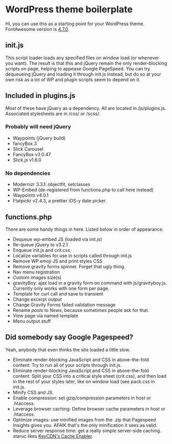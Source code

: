 <h1>WordPress theme boilerplate</h1>

<p>Hi, you can use this as a starting point for your WordPress theme. FontAwesome version is <a href="http://fontawesome.io/icons/" target="_blank">4.7.0</a>.</p>

<h2>init.js</h2>
<p>This script loader loads any specified files on window load (or whenever you want). The result is that this and jQuery remain the only render-blocking scripts on page, helping to appease Google PageSpeed. You can try dequeueing jQuery and loading it through init.js instead, but do so at your own risk as a lot of WP and plugin scripts seem to depend on it.</p>



<h2>Included in plugins.js</h2>
<p><i>Most</i> of these have jQuery as a dependency. All are located in /js/plugins.js. Associated stylesheets are in /css/ or /scss/.</p>

<h3>Probably will need jQuery</h3>
<ul>
	<li>Waypoints (jQuery build)</li>
	<li>fancyBox 3</li>
	<li>Slick Carousel</li>
	<li>FancyBox v3.0.47</li>
	<li>Slick.js v1.6.0</li>
</ul>

<h3>No dependencies</h3>
<ul>
	<li>Modernizr 3.3.1: objectfit, setclasses</li>
	<li>WP-Embed (de-registered from functions.php to call here instead)</li>
	<li>Waypoints v4.0.1</li>
	<li>Flatpickr v2.4.3, a prettier iOS-y date picker.</li>
</ul>

<h2>functions.php</h2>
<p>There are some handy things in here. Listed below in order of appearance.</p>
<ul>
	<li>Dequeue wp-embed JS (loaded via init.js)</li>
	<li>Re-queue jQuery to v3.2.1</li>
	<li>Enqueue init.js and crit.css.</li>
	<li>Localize variables for use in scripts called through init.js</li>
	<li>Remove WP emoji JS and print styles CSS</li>
	<li>Remove gravity forms spinner. Forget that ugly thing.</li>
	<li>Nav menu registration</li>
	<li>Custom images size(s)</li>
	<li>gravityBoy: ajax load in a gravity form on command with js/gravityboy.js. Currently only works with one form per page.</li>
	<li>Template for curl call and save to transient</li>
	<li>Change excerpt output</li>
	<li>Change Gravity Forms failed validation message</li>
	<li>Rename <i>posts</i> to <i>News</i>, because sometimes people ask for that.</li>
	<li>View page via named template</li>
	<li>Menu output stuff</li>
</ul>

<h2>Did somebody say Google Pagespeed?</h2>
<p>Yeah, anybody that even thinks the site loaded a little slow.</p>
<ul>
	<li>Eliminate render-blocking JavaScript and CSS in above-the-fold content: Try to run all of your scripts through init.js.</li>
	<li>Eliminate render-blocking JavaScript and CSS in above-the-fold content: Split your CSS into a critical style sheet (crit.css), and then load in the rest of your styles later, like on window load (see pack.css in init.js.</li>
	<li>Minify CSS and JS.</li>
	<li>Enable compression: set gzip/compression parameters in host or .htaccess.</li>
	<li>Leverage browser caching: Define browser cache parameters in host or .htaccess.</li>
	<li>Optimize images: use minified images from the .zip that Pagespeed Insights gives you. AFAIK that's the only minification it sees as valid.</li>
	<li>Reduce server response time: get a really simple server-side caching. staruc likes <a href="https://wordpress.org/plugins/cache-enabler/" target="_blank">KeyCDN's Cache Enabler</a>.</li>
</ul>



